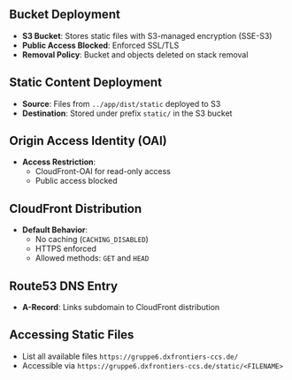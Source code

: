 ## Bucket Deployment
- **S3 Bucket**: Stores static files with S3-managed encryption (SSE-S3)
- **Public Access Blocked**: Enforced SSL/TLS
- **Removal Policy**: Bucket and objects deleted on stack removal

## Static Content Deployment
- **Source**: Files from `../app/dist/static` deployed to S3
- **Destination**: Stored under prefix `static/` in the S3 bucket

## Origin Access Identity (OAI)
- **Access Restriction**:
  - CloudFront-OAI for read-only access
  - Public access blocked

## CloudFront Distribution
- **Default Behavior**:
  - No caching (`CACHING_DISABLED`)
  - HTTPS enforced
  - Allowed methods: `GET` and `HEAD`

## Route53 DNS Entry
- **A-Record**: Links subdomain to CloudFront distribution

## Accessing Static Files
- List all available files `https://gruppe6.dxfrontiers-ccs.de/`
- Accessible via `https://gruppe6.dxfrontiers-ccs.de/static/<FILENAME>`